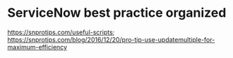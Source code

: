 # ServiceNow best practice organized

https://snprotips.com/useful-scripts;
https://snprotips.com/blog/2016/12/20/pro-tip-use-updatemultiple-for-maximum-efficiency
